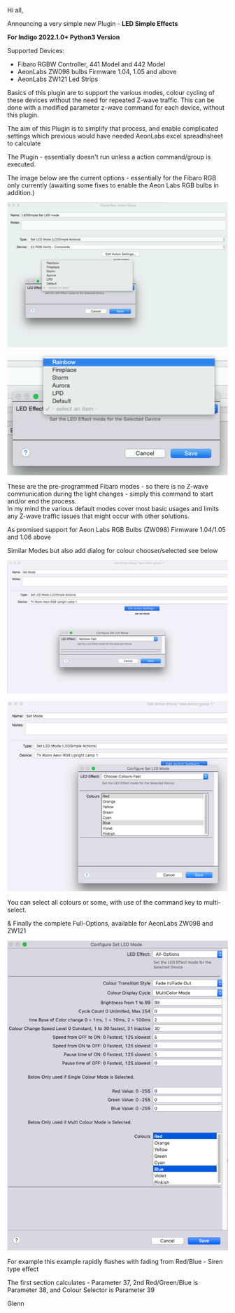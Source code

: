 Hi all,

Announcing a very simple new Plugin - 
**LED Simple Effects**

**For Indigo 2022.1.0+ Python3 Version**

Supported Devices:
- Fibaro RGBW Controller, 441 Model and 442 Model
- AeonLabs ZW098 bulbs Firmware 1.04, 1.05 and above
- AeonLabs ZW121 Led Strips

Basics of this plugin are to support the various modes, colour cycling of these devices without the need for repeated Z-wave traffic.
This can be done with a modified parameter z-wave command for each device, without this plugin.

The aim of this Plugin is to simplify that process, and enable complicated settings which previous would have needed AeonLabs excel spreadhsheet to calculate

The Plugin - essentially doesn't run unless a action command/group is executed.

The image below are the current options - essentially for the Fibaro RGB only currently (awaiting some fixes to enable the Aeon Labs RGB bulbs in addition.)

![](https://raw.githubusercontent.com/Ghawken/Indigo-SimpleLED/master/Images/Led_Effects.png)

![](https://raw.githubusercontent.com/Ghawken/Indigo-SimpleLED/master/Images/Led_Effects%20(1).png)


These are the pre-programmed Fibaro modes - so there is no Z-wave communication during the light changes - simply this command to start and/or end the process.   
In my mind the various default modes cover most basic usages and limits any Z-wave traffic issues that might occur with other solutions.



As promised support for Aeon Labs RGB Bulbs (ZW098) Firmware 1.04/1.05 and 1.06 above

Similar Modes but also add dialog for colour chooser/selected see below

![](https://raw.githubusercontent.com/Ghawken/Indigo-SimpleLED/master/Images/Rainbow-_Fast.png)

![](https://raw.githubusercontent.com/Ghawken/Indigo-SimpleLED/master/Images/Choose-_Colours-_Fast.png)

You can select all colours or some, with use of the command key to multi-select.



& Finally the complete Full-Options, available for AeonLabs ZW098 and ZW121


![](https://raw.githubusercontent.com/Ghawken/Indigo-SimpleLED/master/Images/AlarmLEDStrip.png)


For example this example rapidly flashes with fading from Red/Blue - Siren type effect


The first section calculates - Parameter 37, 2nd Red/Green/Blue is Parameter 38, and Colour Selector is Parameter 39



Glenn
